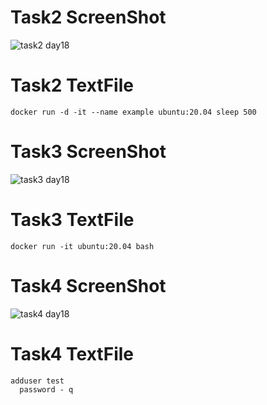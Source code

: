 
# Task2 ScreenShot
![task2 day18](https://user-images.githubusercontent.com/85029049/123082736-fc3e4e00-d43c-11eb-9b6d-38619efdfa6e.png)


# Task2 TextFile
```
docker run -d -it --name example ubuntu:20.04 sleep 500

```
# Task3 ScreenShot
![task3 day18](https://user-images.githubusercontent.com/85029049/123082795-0d875a80-d43d-11eb-8752-ef5777a0e2fb.png)

# Task3 TextFile

```
docker run -it ubuntu:20.04 bash
```
# Task4 ScreenShot
![task4 day18](https://user-images.githubusercontent.com/85029049/123082845-1c6e0d00-d43d-11eb-812e-42a512c1de3a.png)


# Task4 TextFile
```
adduser test
  password - q
```
